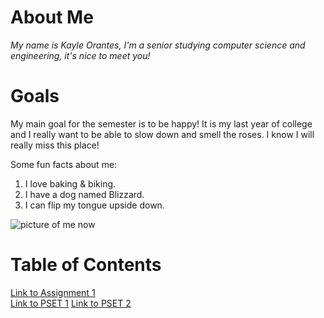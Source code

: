 # About Me
*My name is Kayle Orantes, I'm a senior studying computer science and engineering, it's nice to meet you!*

# Goals
My main goal for the semester is to be happy! It is my last year of college and I really want to be able to slow down and smell the roses. I know I will really miss this place!

Some fun facts about me:
1. I love baking & biking.
2. I have a dog named Blizzard.
3. I can flip my tongue upside down.

![picture of me now](https://media.licdn.com/dms/image/v2/D4E03AQGiaGW9vuBn1g/profile-displayphoto-scale_200_200/B4EZgf4JoUGUAc-/0/1752881474296?e=2147483647&v=beta&t=ndgV6xRXTm2RNe5W6bAU4fmuI2LDMD-4tvkjwJFyXOs)





# Table of Contents

[Link to Assignment 1](assignments/assignment1.md)
<br>
[Link to PSET 1](assignments/assignment2.md)
[Link to PSET 2](assignments/assignment3.md)

